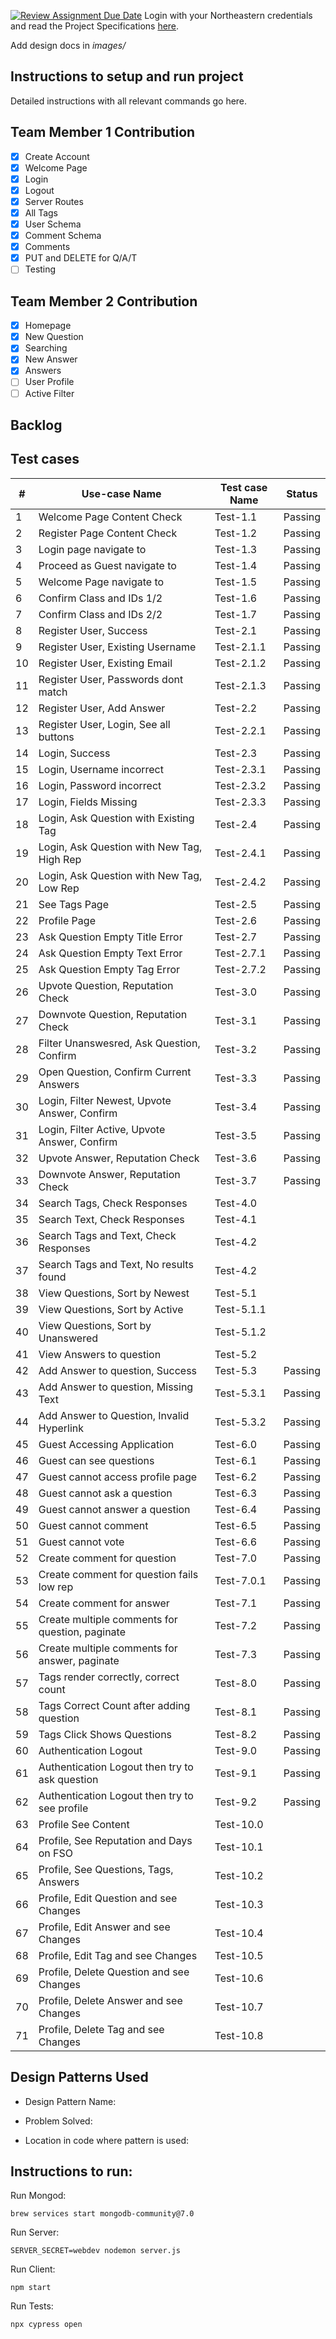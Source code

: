 [![Review Assignment Due Date](https://classroom.github.com/assets/deadline-readme-button-24ddc0f5d75046c5622901739e7c5dd533143b0c8e959d652212380cedb1ea36.svg)](https://classroom.github.com/a/hxTav0v1)
Login with your Northeastern credentials and read the Project Specifications [here](https://northeastern-my.sharepoint.com/:w:/g/personal/j_mitra_northeastern_edu/EcUflH7GXMBEjXGjx-qRQMkB7cfHNaHk9LYqeHRm7tgrKg?e=oZEef3).

Add design docs in *images/*

## Instructions to setup and run project

Detailed instructions with all relevant commands go here.

## Team Member 1 Contribution
- [X] Create Account
- [X] Welcome Page
- [X] Login
- [X] Logout
- [X] Server Routes
- [X] All Tags
- [X] User Schema
- [X] Comment Schema
- [X] Comments
- [X] PUT and DELETE for Q/A/T
- [ ] Testing

## Team Member 2 Contribution
- [X] Homepage
- [X] New Question
- [X] Searching
- [X] New Answer
- [X] Answers
- [ ] User Profile
- [ ] Active Filter

## Backlog




## Test cases

| #  | Use-case Name                                   | Test case Name | Status   |
|----|-------------------------------------------------|----------------|----------|
| 1  | Welcome Page Content Check                      | Test-1.1       | Passing  |
| 2  | Register Page Content Check                     | Test-1.2       | Passing  |
| 3  | Login page navigate to                          | Test-1.3       | Passing  |
| 4  | Proceed as Guest navigate to                    | Test-1.4       | Passing  |
| 5  | Welcome Page navigate to                        | Test-1.5       | Passing  |
| 6  | Confirm Class and IDs 1/2                       | Test-1.6       | Passing  |
| 7  | Confirm Class and IDs 2/2                       | Test-1.7       | Passing  |
| 8  | Register User, Success                          | Test-2.1       | Passing  |
| 9  | Register User, Existing Username                | Test-2.1.1     | Passing  |
| 10 | Register User, Existing Email                   | Test-2.1.2     | Passing  |
| 11 | Register User, Passwords dont match             | Test-2.1.3     | Passing  |
| 12 | Register User, Add Answer                       | Test-2.2       | Passing  |
| 13 | Register User, Login, See all buttons           | Test-2.2.1     | Passing  |
| 14 | Login, Success                                  | Test-2.3       | Passing  |
| 15 | Login, Username incorrect                       | Test-2.3.1     | Passing  |
| 16 | Login, Password incorrect                       | Test-2.3.2     | Passing  |
| 17 | Login, Fields Missing                           | Test-2.3.3     | Passing  |
| 18 | Login, Ask Question with Existing Tag           | Test-2.4       | Passing  |
| 19 | Login, Ask Question with New Tag, High Rep      | Test-2.4.1     | Passing  |
| 20 | Login, Ask Question with New Tag, Low Rep       | Test-2.4.2     | Passing  |
| 21 | See Tags Page                                   | Test-2.5       | Passing  |
| 22 | Profile Page                                    | Test-2.6       | Passing  |
| 23 | Ask Question Empty Title Error                  | Test-2.7       | Passing  |
| 24 | Ask Question Empty Text Error                   | Test-2.7.1     | Passing  |
| 25 | Ask Question Empty Tag Error                    | Test-2.7.2     | Passing  |
| 26 | Upvote Question, Reputation Check               | Test-3.0       | Passing  |
| 27 | Downvote Question, Reputation Check             | Test-3.1       | Passing  |
| 28 | Filter Unanswesred, Ask Question, Confirm       | Test-3.2       | Passing  |
| 29 | Open Question, Confirm Current Answers          | Test-3.3       | Passing  | 
| 30 | Login, Filter Newest, Upvote Answer, Confirm    | Test-3.4       | Passing  | 
| 31 | Login, Filter Active, Upvote Answer, Confirm    | Test-3.5       | Passing  | 
| 32 | Upvote Answer, Reputation Check                 | Test-3.6       | Passing  | 
| 33 | Downvote Answer, Reputation Check               | Test-3.7       | Passing  | 
| 34 | Search Tags, Check Responses                    | Test-4.0       |          | 
| 35 | Search Text, Check Responses                    | Test-4.1       |          | 
| 36 | Search Tags and Text, Check Responses           | Test-4.2       |          | 
| 37 | Search Tags and Text, No results found          | Test-4.2       |          | 
| 38 | View Questions, Sort by Newest                  | Test-5.1       |          | 
| 39 | View Questions, Sort by Active                  | Test-5.1.1     |          | 
| 40 | View Questions, Sort by Unanswered              | Test-5.1.2     |          | 
| 41 | View Answers to question                        | Test-5.2       |          | 
| 42 | Add Answer to question, Success                 | Test-5.3       | Passing  | 
| 43 | Add Answer to question, Missing Text            | Test-5.3.1     | Passing  | 
| 44 | Add Answer to Question, Invalid Hyperlink       | Test-5.3.2     | Passing  | 
| 45 | Guest Accessing Application                     | Test-6.0       | Passing  | 
| 46 | Guest can see questions                         | Test-6.1       | Passing  | 
| 47 | Guest cannot access profile page                | Test-6.2       | Passing  | 
| 48 | Guest cannot ask a question                     | Test-6.3       | Passing  | 
| 49 | Guest cannot answer a question                  | Test-6.4       | Passing  | 
| 50 | Guest cannot comment                            | Test-6.5       | Passing  | 
| 51 | Guest cannot vote                               | Test-6.6       | Passing  | 
| 52 | Create comment for question                     | Test-7.0       | Passing  | 
| 53 | Create comment for question fails low rep       | Test-7.0.1     | Passing  | 
| 54 | Create comment for answer                       | Test-7.1       | Passing  | 
| 55 | Create multiple comments for question, paginate | Test-7.2       | Passing  | 
| 56 | Create multiple comments for answer, paginate   | Test-7.3       | Passing  | 
| 57 | Tags render correctly, correct count            | Test-8.0       | Passing  | 
| 58 | Tags Correct Count after adding question        | Test-8.1       | Passing  | 
| 59 | Tags Click Shows Questions                      | Test-8.2       | Passing  | 
| 60 | Authentication Logout                           | Test-9.0       | Passing  | 
| 61 | Authentication Logout then try to ask question  | Test-9.1       | Passing  | 
| 62 | Authentication Logout then try to see profile   | Test-9.2       | Passing  | 
| 63 | Profile See Content                             | Test-10.0      |          | 
| 64 | Profile, See Reputation and Days on FSO         | Test-10.1      |          | 
| 65 | Profile, See Questions, Tags, Answers           | Test-10.2      |          | 
| 66 | Profile, Edit Question and see Changes          | Test-10.3      |          | 
| 67 | Profile, Edit Answer and see Changes            | Test-10.4      |          | 
| 68 | Profile, Edit Tag and see Changes               | Test-10.5      |          | 
| 69 | Profile, Delete Question and see Changes        | Test-10.6      |          | 
| 70 | Profile, Delete Answer and see Changes          | Test-10.7      |          | 
| 71 | Profile, Delete Tag and see Changes             | Test-10.8      |          | 

## Design Patterns Used

- Design Pattern Name:

- Problem Solved:

- Location in code where pattern is used:

## Instructions to run:

Run Mongod:

    brew services start mongodb-community@7.0

Run Server:

    SERVER_SECRET=webdev nodemon server.js

Run Client:

    npm start

Run Tests:

    npx cypress open